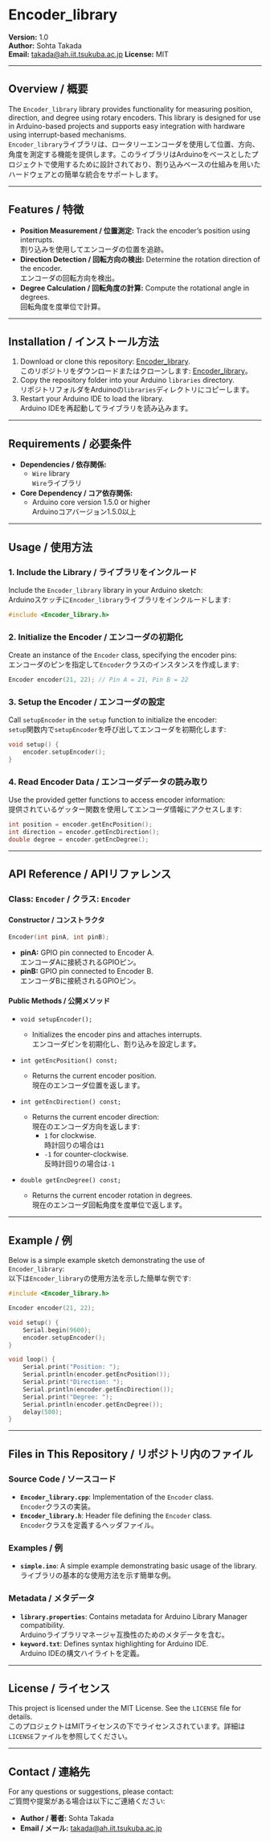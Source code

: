 # Encoder_library

**Version:** 1.0  
**Author:** Sohta Takada  
**Email:** takada@ah.iit.tsukuba.ac.jp 
**License:** MIT

---

## Overview / 概要
The `Encoder_library` library provides functionality for measuring position, direction, and degree using rotary encoders. This library is designed for use in Arduino-based projects and supports easy integration with hardware using interrupt-based mechanisms.  
`Encoder_library`ライブラリは、ロータリーエンコーダを使用して位置、方向、角度を測定する機能を提供します。このライブラリはArduinoをベースとしたプロジェクトで使用するために設計されており、割り込みベースの仕組みを用いたハードウェアとの簡単な統合をサポートします。

---

## Features / 特徴
- **Position Measurement / 位置測定:** Track the encoder’s position using interrupts.  
  割り込みを使用してエンコーダの位置を追跡。
- **Direction Detection / 回転方向の検出:** Determine the rotation direction of the encoder.  
  エンコーダの回転方向を検出。
- **Degree Calculation / 回転角度の計算:** Compute the rotational angle in degrees.  
  回転角度を度単位で計算。

---

## Installation / インストール方法
1. Download or clone this repository: [Encoder_library](https://github.com/TakadaSohta/Encoder_library).  
   このリポジトリをダウンロードまたはクローンします: [Encoder_library](https://github.com/TakadaSohta/Encoder_library)。
2. Copy the repository folder into your Arduino `libraries` directory.  
   リポジトリフォルダをArduinoの`libraries`ディレクトリにコピーします。
3. Restart your Arduino IDE to load the library.  
   Arduino IDEを再起動してライブラリを読み込みます。

---

## Requirements / 必要条件
- **Dependencies / 依存関係:**
  - `Wire` library  
    `Wire`ライブラリ
- **Core Dependency / コア依存関係:**
  - Arduino core version 1.5.0 or higher  
    Arduinoコアバージョン1.5.0以上

---

## Usage / 使用方法
### 1. Include the Library / ライブラリをインクルード
Include the `Encoder_library` library in your Arduino sketch:  
Arduinoスケッチに`Encoder_library`ライブラリをインクルードします:
```cpp
#include <Encoder_library.h>
```

### 2. Initialize the Encoder / エンコーダの初期化
Create an instance of the `Encoder` class, specifying the encoder pins:  
エンコーダのピンを指定して`Encoder`クラスのインスタンスを作成します:
```cpp
Encoder encoder(21, 22); // Pin A = 21, Pin B = 22
```

### 3. Setup the Encoder / エンコーダの設定
Call `setupEncoder` in the `setup` function to initialize the encoder:  
`setup`関数内で`setupEncoder`を呼び出してエンコーダを初期化します:
```cpp
void setup() {
    encoder.setupEncoder();
}
```

### 4. Read Encoder Data / エンコーダデータの読み取り
Use the provided getter functions to access encoder information:  
提供されているゲッター関数を使用してエンコーダ情報にアクセスします:
```cpp
int position = encoder.getEncPosition();
int direction = encoder.getEncDirection();
double degree = encoder.getEncDegree();
```

---

## API Reference / APIリファレンス
### Class: `Encoder` / クラス: `Encoder`
#### Constructor / コンストラクタ
```cpp
Encoder(int pinA, int pinB);
```
- **pinA:** GPIO pin connected to Encoder A.  
  エンコーダAに接続されるGPIOピン。
- **pinB:** GPIO pin connected to Encoder B.  
  エンコーダBに接続されるGPIOピン。

#### Public Methods / 公開メソッド
- `void setupEncoder();`
  - Initializes the encoder pins and attaches interrupts.  
    エンコーダピンを初期化し、割り込みを設定します。

- `int getEncPosition() const;`
  - Returns the current encoder position.  
    現在のエンコーダ位置を返します。

- `int getEncDirection() const;`
  - Returns the current encoder direction:  
    現在のエンコーダ方向を返します:
    - `1` for clockwise.  
      時計回りの場合は`1`
    - `-1` for counter-clockwise.  
      反時計回りの場合は`-1`

- `double getEncDegree() const;`
  - Returns the current encoder rotation in degrees.  
    現在のエンコーダ回転角度を度単位で返します。

---

## Example / 例
Below is a simple example sketch demonstrating the use of `Encoder_library`:  
以下は`Encoder_library`の使用方法を示した簡単な例です:
```cpp
#include <Encoder_library.h>

Encoder encoder(21, 22);

void setup() {
    Serial.begin(9600);
    encoder.setupEncoder();
}

void loop() {
    Serial.print("Position: ");
    Serial.println(encoder.getEncPosition());
    Serial.print("Direction: ");
    Serial.println(encoder.getEncDirection());
    Serial.print("Degree: ");
    Serial.println(encoder.getEncDegree());
    delay(500);
}
```

---

## Files in This Repository / リポジトリ内のファイル
### Source Code / ソースコード
- **`Encoder_library.cpp`**: Implementation of the `Encoder` class.  
  `Encoder`クラスの実装。
- **`Encoder_library.h`**: Header file defining the `Encoder` class.  
  `Encoder`クラスを定義するヘッダファイル。

### Examples / 例
- **`simple.ino`**: A simple example demonstrating basic usage of the library.  
  ライブラリの基本的な使用方法を示す簡単な例。

### Metadata / メタデータ
- **`library.properties`**: Contains metadata for Arduino Library Manager compatibility.  
  Arduinoライブラリマネージャ互換性のためのメタデータを含む。
- **`keyword.txt`**: Defines syntax highlighting for Arduino IDE.  
  Arduino IDEの構文ハイライトを定義。

---

## License / ライセンス
This project is licensed under the MIT License. See the `LICENSE` file for details.  
このプロジェクトはMITライセンスの下でライセンスされています。詳細は`LICENSE`ファイルを参照してください。

---

## Contact / 連絡先
For any questions or suggestions, please contact:  
ご質問や提案がある場合は以下にご連絡ください:
- **Author / 著者:** Sohta Takada  
- **Email / メール:** takada@ah.iit.tsukuba.ac.jp

